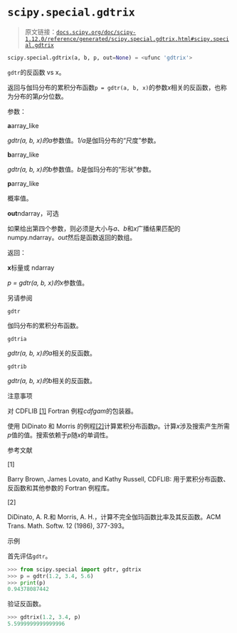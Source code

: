 # `scipy.special.gdtrix`

> 原文链接：[`docs.scipy.org/doc/scipy-1.12.0/reference/generated/scipy.special.gdtrix.html#scipy.special.gdtrix`](https://docs.scipy.org/doc/scipy-1.12.0/reference/generated/scipy.special.gdtrix.html#scipy.special.gdtrix)

```py
scipy.special.gdtrix(a, b, p, out=None) = <ufunc 'gdtrix'>
```

`gdtr`的反函数 vs x。

返回与伽玛分布的累积分布函数`p = gdtr(a, b, x)`的参数*x*相关的反函数，也称为分布的第*p*分位数。

参数：

**a**array_like

*gdtr(a, b, x)*的*a*参数值。*1/a*是伽玛分布的“尺度”参数。

**b**array_like

*gdtr(a, b, x)*的*b*参数值。*b*是伽玛分布的“形状”参数。

**p**array_like

概率值。

**out**ndarray，可选

如果给出第四个参数，则必须是大小与*a*、*b*和*x*广播结果匹配的 numpy.ndarray。*out*然后是函数返回的数组。

返回：

**x**标量或 ndarray

*p = gdtr(a, b, x)*的*x*参数值。

另请参阅

`gdtr`

伽玛分布的累积分布函数。

`gdtria`

*gdtr(a, b, x)*的*a*相关的反函数。

`gdtrib`

*gdtr(a, b, x)*的*b*相关的反函数。

注意事项

对 CDFLIB [[1]](#rf49d4262e7fa-1) Fortran 例程*cdfgam*的包装器。

使用 DiDinato 和 Morris 的例程[[2]](#rf49d4262e7fa-2)计算累积分布函数*p*。计算*x*涉及搜索产生所需*p*值的值。搜索依赖于*p*随*x*的单调性。

参考文献

[1]

Barry Brown, James Lovato, and Kathy Russell, CDFLIB: 用于累积分布函数、反函数和其他参数的 Fortran 例程库。

[2]

DiDinato, A. R.和 Morris, A. H.，计算不完全伽玛函数比率及其反函数。ACM Trans. Math. Softw. 12 (1986), 377-393。

示例

首先评估`gdtr`。

```py
>>> from scipy.special import gdtr, gdtrix
>>> p = gdtr(1.2, 3.4, 5.6)
>>> print(p)
0.94378087442 
```

验证反函数。

```py
>>> gdtrix(1.2, 3.4, p)
5.5999999999999996 
```
